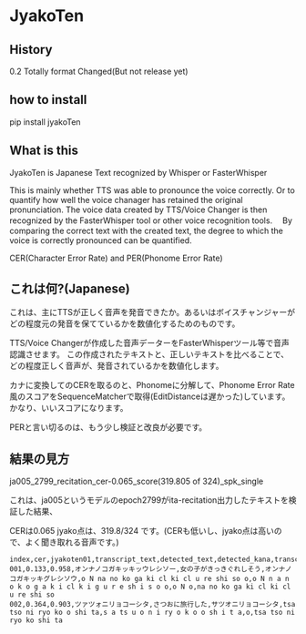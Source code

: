 # JyakoTen
## History
0.2 Totally format Changed(But not release yet)
## how to install
pip install jyakoTen

## What is this
JyakoTen is Japanese Text recognized by Whisper or FasterWhisper

This is mainly whether TTS was able to pronounce the voice correctly. Or to quantify how well the voice chanager has retained the original pronunciation.
The voice data created by TTS/Voice Changer is then recognized by the FasterWhisper tool or other voice recognition tools.
　By comparing the correct text with the created text, the degree to which the voice is correctly pronounced can be quantified.

CER(Character Error Rate) and PER(Phonome Error Rate)

## これは何?(Japanese)
これは、主にTTSが正しく音声を発音できたか。あるいはボイスチャンジャーがどの程度元の発音を保てているかを数値化するためのものです。

TTS/Voice Changerが作成した音声データーをFasterWhisperツール等で音声認識させます。
この作成されたテキストと、正しいテキストを比べることで、どの程度正しく音声が、発音されているかを数値化します。

カナに変換してのCERを取るのと、Phonomeに分解して、Phonome Error Rate風のスコアをSequenceMatcherで取得(EditDistanceは遅かった)しています。
かなり、いいスコアになります。

PERと言い切るのは、もう少し検証と改良が必要です。
## 結果の見方
ja005_2799_recitation_cer-0.065_score(319.805 of 324)_spk_single

これは、ja005というモデルのepoch2799がita-recitation出力したテキストを検証した結果、

CERは0.065
jyako点は、319.8/324 です。(CERも低いし、jyako点は高いので、よく聞き取れる音声です。)

```
index,cer,jyakoten01,transcript_text,detected_text,detected_kana,transcript_phonome,detected_phonome,success_phonome,faild_phonome
001,0.133,0.958,オンナノコガキッキッウレシソー,女の子がきっきぐれしそう,オンナノコガキッキグレシソウ,o N na no ko ga ki cl ki cl u re shi so o,o N n a n o k o g a k i cl k i g u r e sh i s o o,o N o,na no ko ga ki cl ki cl u re shi so
002,0.364,0.903,ツァツォニリョコーシタ,さつおに旅行した,サツオニリョコーシタ,tsa tso ni ryo ko o shi ta,s a ts u o n i ry o k o o sh i t a,o,tsa tso ni ryo ko shi ta
```